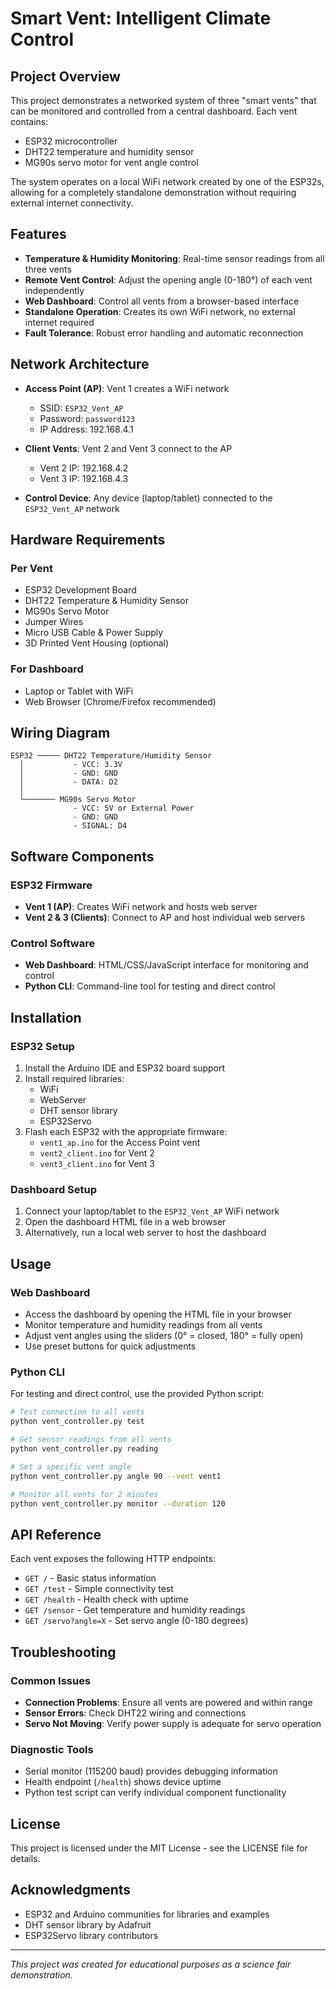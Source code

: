 # Smart Vent: Intelligent Climate Control
## Project Overview

This project demonstrates a networked system of three "smart vents" that can be monitored and controlled from a central dashboard. Each vent contains:

- ESP32 microcontroller
- DHT22 temperature and humidity sensor
- MG90s servo motor for vent angle control

The system operates on a local WiFi network created by one of the ESP32s, allowing for a completely standalone demonstration without requiring external internet connectivity.

## Features

- **Temperature & Humidity Monitoring**: Real-time sensor readings from all three vents
- **Remote Vent Control**: Adjust the opening angle (0-180°) of each vent independently
- **Web Dashboard**: Control all vents from a browser-based interface
- **Standalone Operation**: Creates its own WiFi network, no external internet required
- **Fault Tolerance**: Robust error handling and automatic reconnection

## Network Architecture

- **Access Point (AP)**: Vent 1 creates a WiFi network
  - SSID: `ESP32_Vent_AP`
  - Password: `password123`
  - IP Address: 192.168.4.1

- **Client Vents**: Vent 2 and Vent 3 connect to the AP
  - Vent 2 IP: 192.168.4.2
  - Vent 3 IP: 192.168.4.3

- **Control Device**: Any device (laptop/tablet) connected to the `ESP32_Vent_AP` network

## Hardware Requirements

### Per Vent
- ESP32 Development Board
- DHT22 Temperature & Humidity Sensor
- MG90s Servo Motor
- Jumper Wires
- Micro USB Cable & Power Supply
- 3D Printed Vent Housing (optional)

### For Dashboard
- Laptop or Tablet with WiFi
- Web Browser (Chrome/Firefox recommended)

## Wiring Diagram

```
ESP32 ───── DHT22 Temperature/Humidity Sensor
  │           - VCC: 3.3V
  │           - GND: GND
  │           - DATA: D2
  │
  └─────── MG90s Servo Motor
              - VCC: 5V or External Power
              - GND: GND
              - SIGNAL: D4
```

## Software Components

### ESP32 Firmware
- **Vent 1 (AP)**: Creates WiFi network and hosts web server
- **Vent 2 & 3 (Clients)**: Connect to AP and host individual web servers

### Control Software
- **Web Dashboard**: HTML/CSS/JavaScript interface for monitoring and control
- **Python CLI**: Command-line tool for testing and direct control

## Installation

### ESP32 Setup
1. Install the Arduino IDE and ESP32 board support
2. Install required libraries:
   - WiFi
   - WebServer
   - DHT sensor library
   - ESP32Servo
3. Flash each ESP32 with the appropriate firmware:
   - `vent1_ap.ino` for the Access Point vent
   - `vent2_client.ino` for Vent 2
   - `vent3_client.ino` for Vent 3

### Dashboard Setup
1. Connect your laptop/tablet to the `ESP32_Vent_AP` WiFi network
2. Open the dashboard HTML file in a web browser
3. Alternatively, run a local web server to host the dashboard

## Usage

### Web Dashboard
- Access the dashboard by opening the HTML file in your browser
- Monitor temperature and humidity readings from all vents
- Adjust vent angles using the sliders (0° = closed, 180° = fully open)
- Use preset buttons for quick adjustments

### Python CLI
For testing and direct control, use the provided Python script:

```bash
# Test connection to all vents
python vent_controller.py test

# Get sensor readings from all vents
python vent_controller.py reading

# Set a specific vent angle
python vent_controller.py angle 90 --vent vent1

# Monitor all vents for 2 minutes
python vent_controller.py monitor --duration 120
```

## API Reference

Each vent exposes the following HTTP endpoints:

- `GET /` - Basic status information
- `GET /test` - Simple connectivity test
- `GET /health` - Health check with uptime
- `GET /sensor` - Get temperature and humidity readings
- `GET /servo?angle=X` - Set servo angle (0-180 degrees)

## Troubleshooting

### Common Issues
- **Connection Problems**: Ensure all vents are powered and within range
- **Sensor Errors**: Check DHT22 wiring and connections
- **Servo Not Moving**: Verify power supply is adequate for servo operation

### Diagnostic Tools
- Serial monitor (115200 baud) provides debugging information
- Health endpoint (`/health`) shows device uptime
- Python test script can verify individual component functionality

## License

This project is licensed under the MIT License - see the LICENSE file for details.

## Acknowledgments

- ESP32 and Arduino communities for libraries and examples
- DHT sensor library by Adafruit
- ESP32Servo library contributors

---

*This project was created for educational purposes as a science fair demonstration.*
